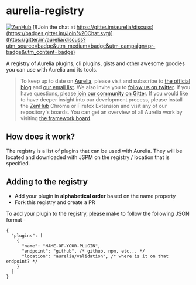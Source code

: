 # aurelia-registry

[![ZenHub](https://raw.githubusercontent.com/ZenHubIO/support/master/zenhub-badge.png)](https://zenhub.io)
[![Join the chat at https://gitter.im/aurelia/discuss](https://badges.gitter.im/Join%20Chat.svg)](https://gitter.im/aurelia/discuss?utm_source=badge&utm_medium=badge&utm_campaign=pr-badge&utm_content=badge)

A registry of Aurelia plugins, cli plugins, gists and other awesome goodies you can use with Aurelia and its tools.

> To keep up to date on [Aurelia](http://www.aurelia.io/), please visit and subscribe to [the official blog](http://blog.durandal.io/) and [our email list](http://durandal.us10.list-manage1.com/subscribe?u=dae7661a3872ee02b519f6f29&id=3de6801ccc). We also invite you to [follow us on twitter](https://twitter.com/aureliaeffect). If you have questions, please [join our community on Gitter](https://gitter.im/aurelia/discuss). If you would like to have deeper insight into our development process, please install the [ZenHub](https://zenhub.io) Chrome or Firefox Extension and visit any of our repository's boards. You can get an overview of all Aurelia work by visiting [the framework board](https://github.com/aurelia/framework#boards).

## How does it work?

The registry is a list of plugins that can be used with Aurelia.  They will be located and downloaded with JSPM on the registry / location that is specified.

## Adding to the registry

* Add your plugin in **alphabetical order** based on the name property
* Fork this registry and create a PR

To add your plugin to the registry, please make to follow the following JSON format -

```language-javascript
{
  "plugins": [
    {
      "name": "NAME-OF-YOUR-PLUGIN",
      "endpoint": "github", /* github, npm, etc... */
      "location": "aurelia/validation", /* where is it on that endpoint? */
    }
  ]
}
```
